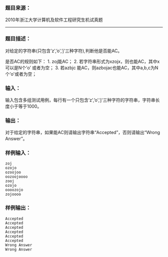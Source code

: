 ### 题目来源：
2010年浙江大学计算机及软件工程研究生机试真题

---
### 题目描述：

对给定的字符串(只包含’z',’o',’j'三种字符),判断他是否能AC。

是否AC的规则如下：
1\. zoj能AC；
2\. 若字符串形式为xzojx，则也能AC，其中x可以是N个’o’ 或者为空；
3\. 若azbjc 能AC，则azbojac也能AC，其中a,b,c为N个’o'或者为空；

### 输入：

输入包含多组测试用例，每行有一个只包含’z',’o',’j'三种字符的字符串，字符串长度小于等于1000。

### 输出：

对于给定的字符串，如果能AC则请输出字符串“Accepted”，否则请输出“Wrong Answer”。

### 样例输入：

    zoj
    ozojo
    ozoojoo
    oozoojoooo
    zooj
    ozojo
    oooozojo
    zojoooo

### 样例输出：

    Accepted
    Accepted
    Accepted
    Accepted
    Accepted
    Accepted
    Wrong Answer
    Wrong Answer

